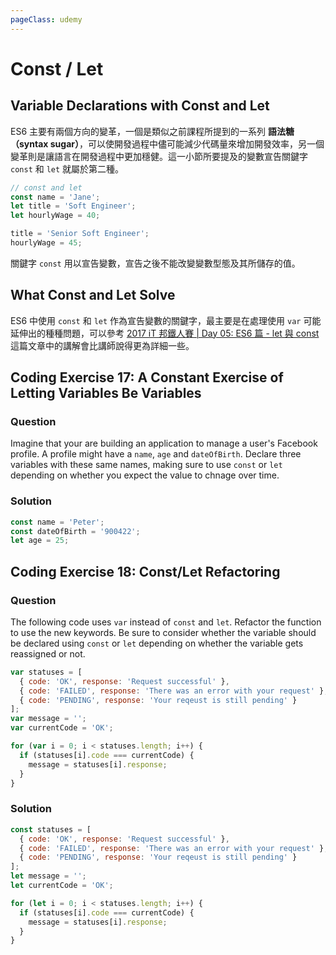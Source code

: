 ```yaml
---
pageClass: udemy
---
```


# Const / Let

## Variable Declarations with Const and Let

ES6 主要有兩個方向的變革，一個是類似之前課程所提到的一系列 **語法糖（syntax sugar）**，可以使開發過程中儘可能減少代碼量來增加開發效率，另一個變革則是讓語言在開發過程中更加穩健。這一小節所要提及的變數宣告關鍵字 `const` 和 `let` 就屬於第二種。

```javascript
// const and let
const name = 'Jane';
let title = 'Soft Engineer';
let hourlyWage = 40;

title = 'Senior Soft Engineer';
hourlyWage = 45;
```

關鍵字 `const` 用以宣告變數，宣告之後不能改變變數型態及其所儲存的值。

## What Const and Let Solve

ES6 中使用 `const` 和 `let` 作為宣告變數的關鍵字，最主要是在處理使用 `var` 可能延伸出的種種問題，可以參考 [2017 iT 邦鐵人賽 | Day 05: ES6 篇 - let 與 const](https://ithelp.ithome.com.tw/articles/10185142) 這篇文章中的講解會比講師說得更為詳細一些。

## Coding Exercise 17: A Constant Exercise of Letting Variables Be Variables

### Question

Imagine that your are building an application to manage a user's Facebook profile. A profile might have a `name`, `age` and `dateOfBirth`. Declare three variables with these same names, making sure to use `const` or `let` depending on whether you expect the value to chnage over time.

### Solution

```javascript
const name = 'Peter';
const dateOfBirth = '900422';
let age = 25;
```

## Coding Exercise 18: Const/Let Refactoring

### Question

The following code uses `var` instead of `const` and `let`. Refactor the function to use the new keywords. Be sure to consider whether the variable should be declared using `const` or `let` depending on whether the variable gets reassigned or not.

```javascript
var statuses = [
  { code: 'OK', response: 'Request successful' },
  { code: 'FAILED', response: 'There was an error with your request' },
  { code: 'PENDING', response: 'Your reqeust is still pending' }
];
var message = '';
var currentCode = 'OK';

for (var i = 0; i < statuses.length; i++) {
  if (statuses[i].code === currentCode) {
    message = statuses[i].response;
  }
}
```

### Solution

```javascript
const statuses = [
  { code: 'OK', response: 'Request successful' },
  { code: 'FAILED', response: 'There was an error with your request' },
  { code: 'PENDING', response: 'Your reqeust is still pending' }
];
let message = '';
let currentCode = 'OK';

for (let i = 0; i < statuses.length; i++) {
  if (statuses[i].code === currentCode) {
    message = statuses[i].response;
  }
}
```